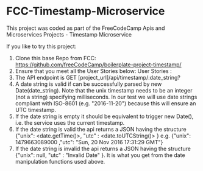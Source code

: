 # FCC-Timestamp-Microservice
This project was coded as part of the FreeCodeCamp Apis and Microservices Projects - Timestamp Microservice

If you like to try this project:
1. Clone this base Repo from FCC: https://github.com/freeCodeCamp/boilerplate-project-timestamp/
2. Ensure that you meet all the User Stories below:
User Stories :
1. The API endpoint is GET [project_url]/api/timestamp/:date_string?
2. A date string is valid if can be successfully parsed by new Date(date_string).
   Note that the unix timestamp needs to be an integer (not a string) specifying milliseconds.
   In our test we will use date strings compliant with ISO-8601 (e.g. "2016-11-20") because this will ensure an UTC timestamp.
3. If the date string is empty it should be equivalent to trigger new Date(), i.e. the service uses the current timestamp.
4. If the date string is valid the api returns a JSON having the structure 
   {"unix": <date.getTime()>, "utc" : <date.toUTCString()> }
   e.g. {"unix": 1479663089000 ,"utc": "Sun, 20 Nov 2016 17:31:29 GMT"}
5. If the date string is invalid the api returns a JSON having the structure 
   {"unix": null, "utc" : "Invalid Date" }. It is what you get from the date manipulation functions used above.
